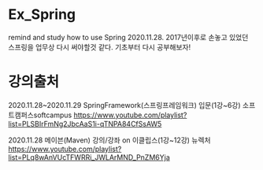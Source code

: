 # Ex_Spring
remind and study how to use Spring
2020.11.28. 2017년이후로 손놓고 있었던 스프링을 업무상 다시 써야할것 같다. 기초부터 다시 공부해보자!

# 강의출처
2020.11.28~2020.11.29
SpringFramework(스프링프레임워크) 입문(1강~6강)
소프트캠퍼스softcampus
https://www.youtube.com/playlist?list=PLSBIrFmNg2JbcAaS1i-qTNPA84CfSsAW5

2020.11.28
메이븐(Maven) 강의/강좌 on 이클립스(1강~12강)
뉴렉처
https://www.youtube.com/playlist?list=PLq8wAnVUcTFWRRi_JWLArMND_PnZM6Yja